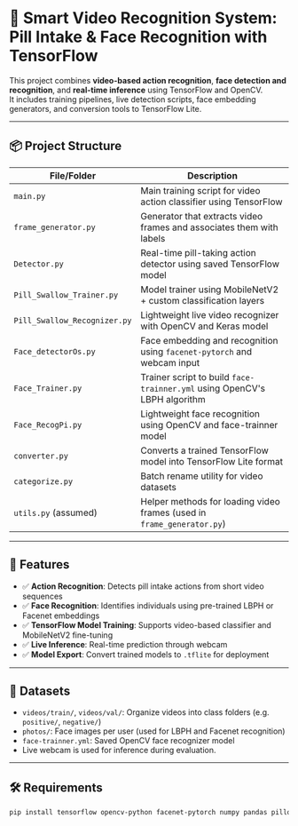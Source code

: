 # 💊 Smart Video Recognition System: Pill Intake & Face Recognition with TensorFlow

This project combines **video-based action recognition**, **face detection and recognition**, and **real-time inference** using TensorFlow and OpenCV.  
It includes training pipelines, live detection scripts, face embedding generators, and conversion tools to TensorFlow Lite.

---

## 📦 Project Structure

| File/Folder                  | Description                                                                 |
|-----------------------------|-----------------------------------------------------------------------------|
| `main.py`                   | Main training script for video action classifier using TensorFlow           |
| `frame_generator.py`        | Generator that extracts video frames and associates them with labels        |
| `Detector.py`               | Real-time pill-taking action detector using saved TensorFlow model          |
| `Pill_Swallow_Trainer.py`   | Model trainer using MobileNetV2 + custom classification layers              |
| `Pill_Swallow_Recognizer.py`| Lightweight live video recognizer with OpenCV and Keras model               |
| `Face_detectorOs.py`        | Face embedding and recognition using `facenet-pytorch` and webcam input     |
| `Face_Trainer.py`           | Trainer script to build `face-trainner.yml` using OpenCV's LBPH algorithm   |
| `Face_RecogPi.py`           | Lightweight face recognition using OpenCV and face-trainner model           |
| `converter.py`              | Converts a trained TensorFlow model into TensorFlow Lite format             |
| `categorize.py`             | Batch rename utility for video datasets                                     |
| `utils.py` (assumed)        | Helper methods for loading video frames (used in `frame_generator.py`)      |

---

## 🧠 Features

- ✅ **Action Recognition**: Detects pill intake actions from short video sequences
- ✅ **Face Recognition**: Identifies individuals using pre-trained LBPH or Facenet embeddings
- ✅ **TensorFlow Model Training**: Supports video-based classifier and MobileNetV2 fine-tuning
- ✅ **Live Inference**: Real-time prediction through webcam
- ✅ **Model Export**: Convert trained models to `.tflite` for deployment

---

## 🧪 Datasets

- `videos/train/`, `videos/val/`: Organize videos into class folders (e.g. `positive/`, `negative/`)
- `photos/`: Face images per user (used for LBPH and Facenet recognition)
- `face-trainner.yml`: Saved OpenCV face recognizer model
- Live webcam is used for inference during evaluation.

---

## 🛠️ Requirements

```bash
pip install tensorflow opencv-python facenet-pytorch numpy pandas pillow
